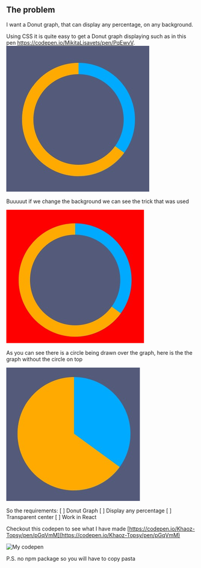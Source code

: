 ## The problem
I want a Donut graph, that can display any percentage, on any background.

Using CSS it is quite easy to get a Donut graph displaying such as in this pen https://codepen.io/MikitaLisavets/pen/PqEwvV.
![alt MikitaLisavets codepen unedited](README/codepen1.jpg?raw=true "MikitaLisavets codepen unedited")

Buuuuut if we change the background we can see the trick that was used 

![alt MikitaLisavets codepen edited](README/codepen2.jpg?raw=true "MikitaLisavets codepen edited")

As you can see there is a circle being drawn over the graph, here is the the graph without the circle on top

![alt MikitaLisavets codepen revealed](README/codepen3.jpg?raw=true "MikitaLisavets codepen revealed")

So the requirements:
[ ] Donut Graph
[ ] Display any percentage
[ ] Transparent center
[ ] Work in React

Checkout this codepen to see what I have made [https://codepen.io/Khaoz-Topsy/pen/pGqVmM](https://codepen.io/Khaoz-Topsy/pen/pGqVmM)

![My codepen](README/codepenResult.png)

P.S. no npm package so you will have to copy pasta
